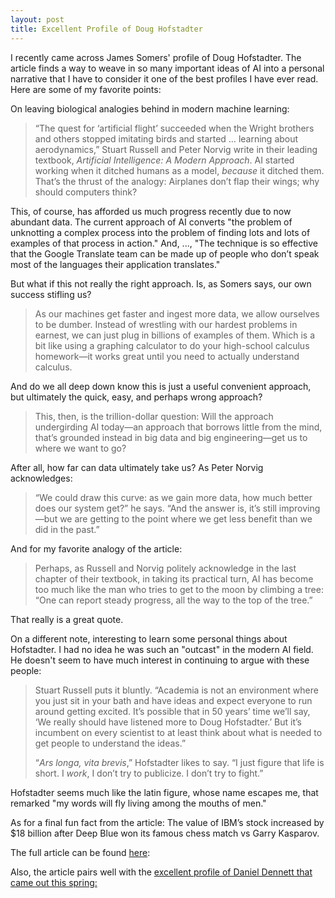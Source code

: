 ```yaml
---
layout: post
title: Excellent Profile of Doug Hofstadter
---
```


I recently came across James Somers' profile of Doug Hofstadter. The article finds a way to weave in so many important ideas of AI into a personal narrative that I have to consider it one of the best profiles I have ever read. Here are some of my favorite points:

On leaving biological analogies behind in modern machine learning:
<blockquote>“The quest for ‘artificial flight’ succeeded when the Wright brothers and others stopped imitating birds and started … learning about aerodynamics,” Stuart Russell and Peter Norvig write in their leading textbook, <i>Artificial Intelligence: A Modern Approach</i>. AI started working when it ditched humans as a model, <i>because</i> it ditched them. That’s the thrust of the analogy: Airplanes don’t flap their wings; why should computers think?</blockquote>
This, of course, has afforded us much progress recently due to now abundant data. The current approach of AI converts "the problem of unknotting a complex process into the problem of finding lots and lots of examples of that process in action." And, ..., "The technique is so effective that the Google Translate team can be made up of people who don’t speak most of the languages their application translates."

But what if this not really the right approach. Is, as Somers says, our own success stifling us?
<blockquote>As our machines get faster and ingest more data, we allow ourselves to be dumber. Instead of wrestling with our hardest problems in earnest, we can just plug in billions of examples of them. Which is a bit like using a graphing calculator to do your high-school calculus homework—it works great until you need to actually understand calculus.</blockquote>
And do we all deep down know this is just a useful convenient approach, but ultimately the quick, easy, and perhaps wrong approach?
<blockquote>This, then, is the trillion-dollar question: Will the approach undergirding AI today—an approach that borrows little from the mind, that’s grounded instead in big data and big engineering—get us to where we want to go?</blockquote>
After all, how far can data ultimately take us? As Peter Norvig acknowledges:
<blockquote>“We could draw this curve: as we gain more data, how much better does our system get?” he says. “And the answer is, it’s still improving—but we are getting to the point where we get less benefit than we did in the past.”</blockquote>
And for my favorite analogy of the article:
<blockquote>Perhaps, as Russell and Norvig politely acknowledge in the last chapter of their textbook, in taking its practical turn, AI has become too much like the man who tries to get to the moon by climbing a tree: “One can report steady progress, all the way to the top of the tree.”</blockquote>
That really is a great quote.

On a different note, interesting to learn some personal things about Hofstadter. I had no idea he was such an "outcast" in the modern AI field. He doesn't seem to have much interest in continuing to argue with these people:
<blockquote>Stuart Russell puts it bluntly. “Academia is not an environment where you just sit in your bath and have ideas and expect everyone to run around getting excited. It’s possible that in 50 years’ time we’ll say, ‘We really should have listened more to Doug Hofstadter.’ But it’s incumbent on every scientist to at least think about what is needed to get people to understand the ideas.”

“<i>Ars longa, vita brevis</i>,” Hofstadter likes to say. “I just figure that life is short. I <i>work</i>, I don’t try to publicize. I don’t try to fight.”</blockquote>
Hofstadter seems much like the latin figure, whose name escapes me, that remarked "my words will fly living among the mouths of men."

As for a final fun fact from the article: The value of IBM’s stock increased by $18 billion after Deep Blue won its famous chess match vs Garry Kasparov.

The full article can be found <a href="https://www.theatlantic.com/magazine/archive/2013/11/the-man-who-would-teach-machines-to-think/309529/">here</a>:

Also, the article pairs well with the <a href="http://www.newyorker.com/magazine/2017/03/27/daniel-dennetts-science-of-the-soul">excellent profile of Daniel Dennett that came out this spring:</a>

&nbsp;

&nbsp;

